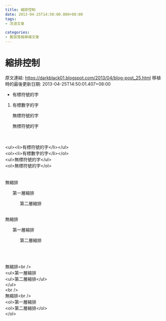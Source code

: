 ```yaml
---
title: 縮排控制
date: 2013-04-25T14:50:00.000+08:00
tags: 
- 流浪文章

categories:
- 舊部落格移植文章
---
```


# 縮排控制

原文連結: https://darkblack01.blogspot.com/2013/04/blog-post_25.html
移植時的最後更新日期: 2013-04-25T14:50:01.407+08:00

<ul><li>有標符號的字</li></ul><ol><li>有標數字的字</li></ol><ul>無標符號的字 </ul><ol>無標符號的字 </ol><br /><br />&lt;ul&gt;&lt;li&gt;有標符號的字&lt;/li&gt;&lt;/ul&gt;<br />&lt;ol&gt;&lt;li&gt;有標數字的字&lt;/li&gt;&lt;/ol&gt;<br />&lt;ul&gt;無標符號的字&lt;/ul&gt;<br />&lt;ol&gt;無標符號的字&lt;/ol&gt;<br /><br /><br />無縮排<br /><ul>第一層縮排 <ul>第二層縮排</ul></ul><br />無縮排<br /><ol>第一層縮排 <ol>第二層縮排</ol></ol><br /><br /><br />無縮排&lt;br /&gt;<br />&lt;ul&gt;第一層縮排<br />&lt;ul&gt;第二層縮排&lt;/ul&gt;<br />&lt;/ul&gt;<br />&lt;br /&gt;<br />無縮排&lt;br /&gt;<br />&lt;ol&gt;第一層縮排<br />&lt;ol&gt;第二層縮排&lt;/ol&gt;<br />&lt;/ol&gt;<br />
